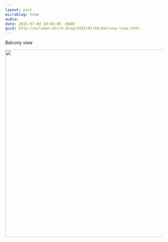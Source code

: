 ```yaml
---
layout: post
microblog: true
audio: 
date: 2015-07-04 10:02:05 -0600
guid: http://aclaman.micro.blog/2015/07/04/balcony-view.html
---
```

Balcony view

<img src="http://micro.alexclaman.com/uploads/2018/d317d48977.jpg" width="600" height="600" />
